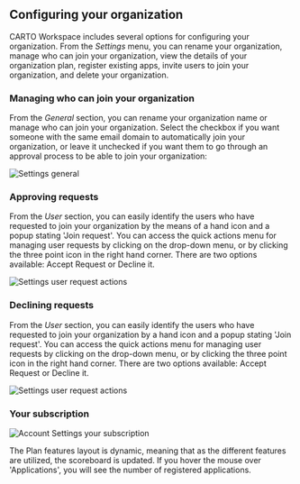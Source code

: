 ## Configuring your organization

CARTO Workspace includes several options for configuring your organization. From the *Settings* menu, you can rename your organization, manage who can join your organization, view the details of your organization plan, register existing apps, invite users to join your organization, and delete your organization.
### Managing who can join your organization

From the *General* section, you can rename your organization name or manage who can join your organization. Select the checkbox if you want someone with the same email domain to automatically join your organization, or leave it unchecked if you want them to go through an approval process to be able to join your organization:

![Settings general](/img/cloud-native-workspace/settings/settings_configuring_organization.png)
### Approving requests

From the *User* section, you can easily identify the users who have requested to join your organization by the means of a hand icon and a popup stating 'Join request'. You can access the quick actions menu for managing user requests by clicking on the drop-down menu, or by clicking the three point icon in the right hand corner. There are two options available: Accept Request or Decline it.

![Settings user request actions](/img/cloud-native-workspace/settings/settings_user_request_actions.png)

### Declining requests

From the *User* section, you can easily identify the users who have requested to join your organization by a hand icon and a popup stating 'Join request'. You can access the quick actions menu for managing user requests by clicking on the drop-down menu, or by clicking the three point icon in the right hand corner. There are two options available: Accept Request or Decline it.

![Settings user request actions](/img/cloud-native-workspace/settings/settings_user_request_actions.png)
### Your subscription

![Account Settings your subscription](/img/cloud-native-workspace/settings/settings_subscription.png)

The Plan features layout is dynamic, meaning that as the different features are utilized, the scoreboard is updated. If you hover the mouse over 'Applications', you will see the number of registered applications.

